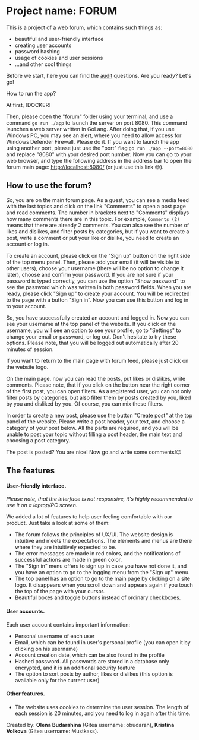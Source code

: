 # Project name: FORUM

This is a project of a web forum, which contains such things as:

* beautiful and user-friendly interface
* creating user accounts
* password hashing
* usage of cookies and user sessions
* ...and other cool things

Before we start, here you can find the [audit](https://github.com/01-edu/public/tree/master/subjects/forum/audit) questions. Are you ready? Let's go!

How to run the app?

At first, [DOCKER]

Then, please open the "forum" folder using your terminal, and use a command `go run ./app` to launch the server on port 8080. This command launches a web server written in GoLang. After doing that, if you use Windows PC, you may see an alert, where you need to allow access for Windows Defender Firewall. Please do it.
If you want to launch the app using another port, please just use the "port" flag `go run ./app --port=8080` and replace "8080" with your desired port number.
Now you can go to your web browser, and type the following address in the address bar to open the forum main page: [http://localhost:8080/](http://localhost:8080/) (or just use this link 😉).

## How to use the forum?

So, you are on the main forum page. As a guest, you can see a media feed with the last topics and click on the link "Comments" to open a post page and read comments. The number in brackets next to "Comments" displays how many comments there are in this topic. For example, `Comments (2)` means that there are already 2 comments. You can also see the number of likes and dislikes, and filter posts by categories, but if you want to create a post, write a comment or put your like or dislike, you need to create an account or log in.

To create an account, please click on the "Sign up" button on the right side of the top menu panel. Then, please add your email (it will be visible to other users), choose your username (there will be no option to change it later), choose and confirm your password. If you are not sure if your password is typed correctly, you can use the option "Show password" to see the password which was written in both password fields. When you are ready, please click "Sign up" to create your account. You will be redirected to the page with a button "Sign in". Now you can use this button and log in to your account.

So, you have successfully created an account and logged in. Now you can see your username at the top panel of the website. If you click on the username, you will see an option to see your profile, go to "Settings" to change your email or password, or log out. Don't hesitate to try these options.
Please note, that you will be logged out automatically after 20 minutes of session.

If you want to return to the main page with forum feed, please just click on the website logo.

On the main page, now you can read the posts, put likes or dislikes, write comments. Please note, that if you click on the button near the right corner of the first post, you can open filters. As a registered user, you can not only filter posts by categories, but also filter them by posts created by you, liked by you and disliked by you. Of course, you can mix these filters.

In order to create a new post, please use the button "Create post" at the top panel of the website. Please write a post header, your text, and choose a category of your post below. All the parts are required, and you will be unable to post your topic without filling a post header, the main text and choosing a post category.

The post is posted? You are nice! Now go and write some comments!😉

## The features

#### User-friendly interface.

_Please note, that the interface is not responsive, it's highly recommended to use it on a laptop/PC screen._

We added a lot of features to help user feeling comfortable with our product. Just take a look at some of them:

* The forum follows the principles of UX/UI. The website design is intuitive and meets the expectations. The elements and menus are there where they are intuitively expected to be.
* The error messages are made in red colors, and the notifications of successful actions are made in green color. 
* The "Sign in" menu offers to sign up in case you have not done it, and you have an option to go to the logging menu from the "Sign up" menu.
* The top panel has an option to go to the main page by clicking on a site logo. It disappears when you scroll down and appears again if you touch the top of the page with your cursor.
* Beautiful boxes and toggle buttons instead of ordinary checkboxes.

#### User accounts.

Each user account contains important information:

* Personal username of each user
* Email, which can be found in user's personal profile (you can open it by clicking on his username)
* Account creation date, which can be also found in the profile
* Hashed password. All passwords are stored in a database only encrypted, and it is an additional security feature
* The option to sort posts by author, likes or dislikes (this option is available only for the current user)

#### Other features.

* The website uses cookies to determine the user session. The length of each session is 20 minutes, and you need to log in again after this time.




Created by: **Olena Budarahina** (Gitea username: obudarah), **Kristina Volkova** (Gitea username: Mustkass).